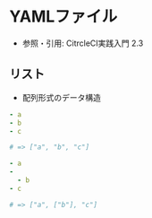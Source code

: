 # YAMLファイル
- 参照・引用: CitrcleCI実践入門 2.3

## リスト
- 配列形式のデータ構造
```yml
- a
- b
- c

# => ["a", "b", "c"]

- a
-
  - b
- c

# => ["a", ["b"], "c"]
```
